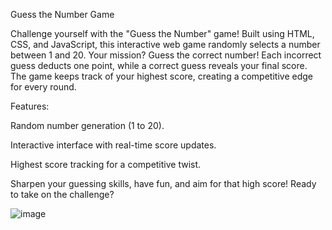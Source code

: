 Guess the Number Game

Challenge yourself with the "Guess the Number" game! Built using HTML, CSS, and JavaScript, this interactive web game randomly selects a number between 1 and 20. Your mission? Guess the correct number! Each incorrect guess deducts one point, while a correct guess reveals your final score. The game keeps track of your highest score, creating a competitive edge for every round.

Features:

Random number generation (1 to 20).

Interactive interface with real-time score updates.

Highest score tracking for a competitive twist.

Sharpen your guessing skills, have fun, and aim for that high score! Ready to take on the challenge?

![image](https://github.com/sonawaneom12/guess-the-number-game/assets/111688696/dd693358-a434-48cc-8266-ad575c0348bb)
